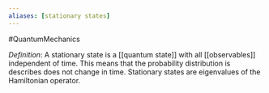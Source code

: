 ```yaml
---
aliases: [stationary states]
---
```


#QuantumMechanics


*Definition*: A stationary state is a [[quantum state]] with all [[observables]] independent of time. This means that the probability distribution is describes does not change in time. Stationary states are eigenvalues of the Hamiltonian operator.